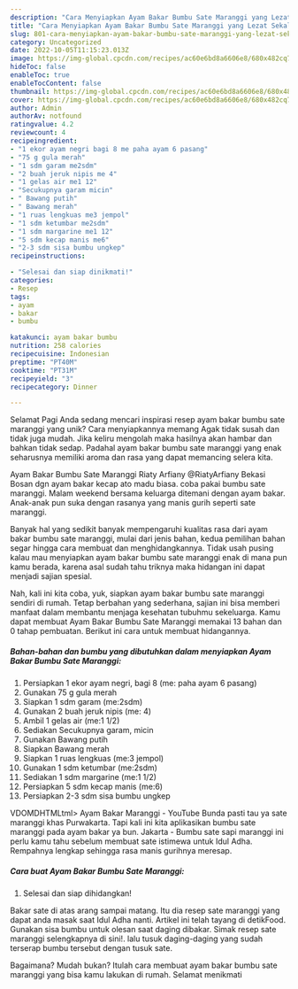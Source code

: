 ```yaml
---
description: "Cara Menyiapkan Ayam Bakar Bumbu Sate Maranggi yang Lezat Sekali, Enak"
title: "Cara Menyiapkan Ayam Bakar Bumbu Sate Maranggi yang Lezat Sekali, Enak"
slug: 801-cara-menyiapkan-ayam-bakar-bumbu-sate-maranggi-yang-lezat-sekali-enak
category: Uncategorized
date: 2022-10-05T11:15:23.013Z
image: https://img-global.cpcdn.com/recipes/ac60e6bd8a6606e8/680x482cq70/ayam-bakar-bumbu-sate-maranggi-foto-resep-utama.jpg
hideToc: false
enableToc: true
enableTocContent: false
thumbnail: https://img-global.cpcdn.com/recipes/ac60e6bd8a6606e8/680x482cq70/ayam-bakar-bumbu-sate-maranggi-foto-resep-utama.jpg
cover: https://img-global.cpcdn.com/recipes/ac60e6bd8a6606e8/680x482cq70/ayam-bakar-bumbu-sate-maranggi-foto-resep-utama.jpg
author: Admin
authorAv: notfound
ratingvalue: 4.2
reviewcount: 4
recipeingredient:
- "1 ekor ayam negri bagi 8 me paha ayam 6 pasang"
- "75 g gula merah"
- "1 sdm garam me2sdm"
- "2 buah jeruk nipis me 4"
- "1 gelas air me1 12"
- "Secukupnya garam micin"
- " Bawang putih"
- " Bawang merah"
- "1 ruas lengkuas me3 jempol"
- "1 sdm ketumbar me2sdm"
- "1 sdm margarine me1 12"
- "5 sdm kecap manis me6"
- "2-3 sdm sisa bumbu ungkep"
recipeinstructions:

- "Selesai dan siap dinikmati!"
categories:
- Resep
tags:
- ayam
- bakar
- bumbu

katakunci: ayam bakar bumbu 
nutrition: 258 calories
recipecuisine: Indonesian
preptime: "PT40M"
cooktime: "PT31M"
recipeyield: "3"
recipecategory: Dinner

---
```



Selamat Pagi Anda sedang mencari inspirasi resep ayam bakar bumbu sate maranggi yang unik? Cara menyiapkannya memang Agak tidak susah dan tidak juga mudah. Jika keliru mengolah maka hasilnya akan hambar dan bahkan tidak sedap. Padahal ayam bakar bumbu sate maranggi yang enak seharusnya memiliki aroma dan rasa yang dapat memancing selera kita.


Ayam Bakar Bumbu Sate Maranggi Riaty Arfiany @RiatyArfiany Bekasi Bosan dgn ayam bakar kecap ato madu biasa. coba pakai bumbu sate maranggi. Malam weekend bersama keluarga ditemani dengan ayam bakar. Anak-anak pun suka dengan rasanya yang manis gurih seperti sate maranggi.

Banyak hal yang sedikit banyak mempengaruhi kualitas rasa dari ayam bakar bumbu sate maranggi, mulai dari jenis bahan, kedua pemilihan bahan segar hingga cara membuat dan menghidangkannya. Tidak usah pusing kalau mau menyiapkan ayam bakar bumbu sate maranggi enak di mana pun kamu berada, karena asal sudah tahu triknya maka hidangan ini dapat menjadi sajian spesial.


Nah, kali ini kita coba, yuk, siapkan ayam bakar bumbu sate maranggi sendiri di rumah. Tetap berbahan yang sederhana, sajian ini bisa memberi manfaat dalam membantu menjaga kesehatan tubuhmu sekeluarga. Kamu dapat membuat Ayam Bakar Bumbu Sate Maranggi memakai 13 bahan dan 0 tahap pembuatan. Berikut ini cara untuk membuat hidangannya.

<!--inarticleads1-->

##### Bahan-bahan dan bumbu yang dibutuhkan dalam menyiapkan Ayam Bakar Bumbu Sate Maranggi:

1. Persiapkan 1 ekor ayam negri, bagi 8 (me: paha ayam 6 pasang)
1. Gunakan 75 g gula merah
1. Siapkan 1 sdm garam (me:2sdm)
1. Gunakan 2 buah jeruk nipis (me: 4)
1. Ambil 1 gelas air (me:1 1/2)
1. Sediakan Secukupnya garam, micin
1. Gunakan  Bawang putih
1. Siapkan  Bawang merah
1. Siapkan 1 ruas lengkuas (me:3 jempol)
1. Gunakan 1 sdm ketumbar (me:2sdm)
1. Sediakan 1 sdm margarine (me:1 1/2)
1. Persiapkan 5 sdm kecap manis (me:6)
1. Persiapkan 2-3 sdm sisa bumbu ungkep


VDOMDHTMLtml&gt; Ayam Bakar Maranggi - YouTube Bunda pasti tau ya sate maranggi khas Purwakarta. Tapi kali ini kita aplikasikan bumbu sate maranggi pada ayam bakar ya bun. Jakarta - Bumbu sate sapi maranggi ini perlu kamu tahu sebelum membuat sate istimewa untuk Idul Adha. Rempahnya lengkap sehingga rasa manis gurihnya meresap. 

<!--inarticleads2-->

##### Cara buat Ayam Bakar Bumbu Sate Maranggi:


1. Selesai dan siap dihidangkan!

Bakar sate di atas arang sampai matang. Itu dia resep sate maranggi yang dapat anda masak saat Idul Adha nanti. Artikel ini telah tayang di detikFood. Gunakan sisa bumbu untuk olesan saat daging dibakar. Simak resep sate maranggi selengkapnya di sini!. lalu tusuk daging-daging yang sudah terserap bumbu tersebut dengan tusuk sate. 

Bagaimana? Mudah bukan? Itulah cara membuat ayam bakar bumbu sate maranggi yang bisa kamu lakukan di rumah. Selamat menikmati
